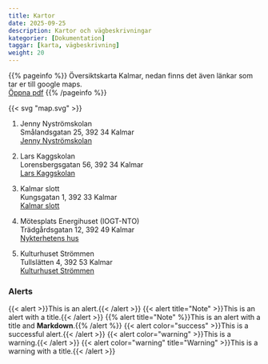 ```yaml
---
title: Kartor
date: 2025-09-25
description: Kartor och vägbeskrivningar
kategorier: [Dokumentation]
taggar: [karta, vägbeskrivning]
weight: 20
---
```

{{% pageinfo %}}
Översiktskarta Kalmar, nedan finns det även länkar som tar er till google maps.  
[Öppna pdf](/pdf/karta.pdf)
{{% /pageinfo %}}

{{< svg "map.svg" >}}

1. Jenny Nyströmskolan  
Smålandsgatan 25, 392 34 Kalmar  
[Jenny Nyströmskolan](https://maps.app.goo.gl/epAUGYb4mnmojXKy7)

2. Lars Kaggskolan  
Lorensbergsgatan 56, 392 34 Kalmar  
[Lars Kaggskolan](https://maps.app.goo.gl/hT2jUi2nqpqxWGt58)

3. Kalmar slott  
Kungsgatan 1, 392 33 Kalmar  
[Kalmar slott](https://maps.app.goo.gl/a1hNxaqhd48aRBXu6)

4. Mötesplats Energihuset (IOGT-NTO)  
Trädgårdsgatan 12, 392 49 Kalmar  
[Nykterhetens hus](https://maps.app.goo.gl/xo17vfZ6xmsgrMTg8)

5. Kulturhuset Strömmen  
Tullslätten 4, 392 53 Kalmar  
[Kulturhuset Strömmen](https://maps.app.goo.gl/o1BwaKH8cxQfQipL8)

### Alerts

{{< alert >}}This is an alert.{{< /alert >}}
{{< alert title="Note" >}}This is an alert with a title.{{< /alert >}}
{{% alert title="Note" %}}This is an alert with a title and **Markdown**.{{% /alert %}}
{{< alert color="success" >}}This is a successful alert.{{< /alert >}}
{{< alert color="warning" >}}This is a warning.{{< /alert >}}
{{< alert color="warning" title="Warning" >}}This is a warning with a title.{{< /alert >}}